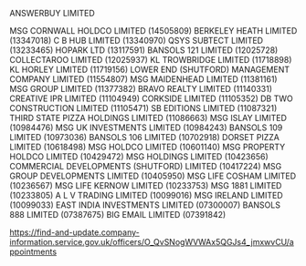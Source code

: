 ANSWERBUY LIMITED

MSG CORNWALL HOLDCO LIMITED (14505809)
BERKELEY HEATH LIMITED (13347018)
C B HUB LIMITED (13340970)
QSYS SUBTECT LIMITED (13233465)
HOPARK LTD (13117591)
BANSOLS 121 LIMITED (12025728)
COLLECTAROO LIMITED (12025937)
KL TROWBRIDGE LIMITED (11718898)
KL HORLEY LIMITED (11719156)
LOWER END (SHUTFORD) MANAGEMENT COMPANY LIMITED (11554807)
MSG MAIDENHEAD LIMITED (11381161)
MSG GROUP LIMITED (11377382)
BRAVO REALTY LIMITED (11140331)
CREATIVE IPR LIMITED (11104949)
CORKSIDE LIMITED (11105352)
DB TWO CONSTRUCTION LIMITED (11105471)
SB EDITIONS LIMITED (11087321)
THIRD STATE PIZZA HOLDINGS LIMITED (11086663)
MSG ISLAY LIMITED (10984476)
MSG UK INVESTMENTS LIMITED (10984243)
BANSOLS 109 LIMITED (10973036)
BANSOLS 106 LIMITED (10702918)
DORSET PIZZA LIMITED (10618498)
MSG HOLDCO LIMITED (10601140)
MSG PROPERTY HOLDCO LIMITED (10429472)
MSG HOLDINGS LIMITED (10423656)
COMMERCIAL DEVELOPMENTS (SHUTFORD) LIMITED (10417224)
MSG GROUP DEVELOPMENTS LIMITED (10405950)
MSG LIFE COSHAM LIMITED (10236567)
MSG LIFE KERNOW LIMITED (10233753)
MSG 1881 LIMITED (10233805)
A L V TRADING LIMITED (10099016)
MSG IRELAND LIMITED (10099033)
EAST INDIA INVESTMENTS LIMITED (07300007)
BANSOLS 888 LIMITED (07387675)
BIG EMAIL LIMITED (07391842)

https://find-and-update.company-information.service.gov.uk/officers/O_QvSNogWVWAx5QGJs4_jmxwvCU/appointments
